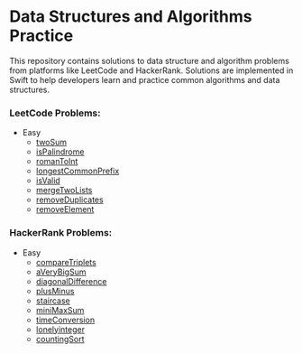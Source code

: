 # Data Structures and Algorithms Practice

This repository contains solutions to data structure and algorithm problems from platforms like LeetCode and HackerRank. Solutions are implemented in Swift to help developers learn and practice common algorithms and data structures.

### LeetCode Problems:
- Easy
  - [twoSum](DSA/LeetCode/Easy/TwoSum.swift)
  - [isPalindrome](DSA/LeetCode/Easy/IsPalindrome.swift)
  - [romanToInt](DSA/LeetCode/Easy/RomanToInt.swift)
  - [longestCommonPrefix](DSA/LeetCode/Easy/LongestCommonPrefix.swift)
  - [isValid](DSA/LeetCode/Easy/ValidParentheses.swift)
  - [mergeTwoLists](DSA/LeetCode/Easy/MergeTwoSortedLists.swift)
  - [removeDuplicates](DSA/LeetCode/Easy/RemoveDuplicatesFromSortedArray.swift)
  - [removeElement](DSA/LeetCode/Easy/RemoveElement.swift)

### HackerRank Problems:
- Easy
  - [compareTriplets](DSA/HackerRank/Basic/CompareTriplets.swift)
  - [aVeryBigSum](DSA/HackerRank/Basic/AVeryBigSum.swift)
  - [diagonalDifference](DSA/HackerRank/Basic/DiagonalDifference.swift)
  - [plusMinus](DSA/HackerRank/Basic/PlusMinus.swift)
  - [staircase](DSA/HackerRank/Basic/Staircase.swift)
  - [miniMaxSum](DSA/HackerRank/Basic/MiniMaxSum.swift)
  - [timeConversion](DSA/HackerRank/Basic/TimeConversion.swift)
  - [lonelyinteger](DSA/HackerRank/Basic/LonelyInteger.swift)
  - [countingSort](DSA/HackerRank/Basic/CountingSort.swift)
